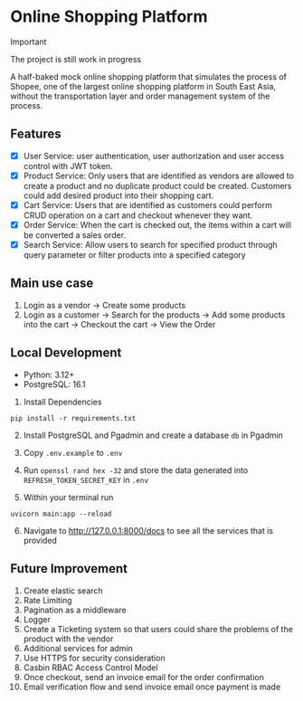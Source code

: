 # Online Shopping Platform

> [!IMPORTANT]
> The project is still work in progress

A half-baked mock online shopping platform that simulates the process of Shopee, one of the largest online shopping platform in South East Asia, without the transportation layer and order management system of the process.

## Features

- [x] User Service: user authentication, user authorization and user access control with JWT token.
- [x] Product Service: Only users that are identified as vendors are allowed to create a product and no duplicate product could be created. Customers could add desired product into their shopping cart.
- [x] Cart Service: Users that are identified as customers could perform CRUD operation on a cart and checkout whenever they want.
- [x] Order Service: When the cart is checked out, the items within a cart will be converted a sales order.
- [x] Search Service: Allow users to search for specified product through query parameter or filter products into a specified category

## Main use case

1. Login as a vendor -> Create some products
2. Login as a customer -> Search for the products -> Add some products into the cart -> Checkout the cart -> View the Order

## Local Development

- Python: 3.12+
- PostgreSQL: 16.1

1. Install Dependencies

```shell
pip install -r requirements.txt
```

2. Install PostgreSQL and Pgadmin and create a database `db` in Pgadmin

3. Copy `.env.example` to `.env`

4. Run `openssl rand hex -32` and store the data generated into `REFRESH_TOKEN_SECRET_KEY` in `.env`

5. Within your terminal run

```shell
uvicorn main:app --reload
```

6. Navigate to http://127.0.0.1:8000/docs to see all the services that is provided

## Future Improvement

1. Create elastic search
2. Rate Limiting
3. Pagination as a middleware
4. Logger
5. Create a Ticketing system so that users could share the problems of the product with the vendor
6. Additional services for admin
7. Use HTTPS for security consideration
8. Casbin RBAC Access Control Model
9. Once checkout, send an invoice email for the order confirmation
10. Email verification flow and send invoice email once payment is made
